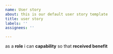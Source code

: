 ```yaml
---
name: User story
about: this is our default user story template
title: user story
labels: ''
assignees: ''

---
```


as a **role** i can **capability** so that **received benefit**
